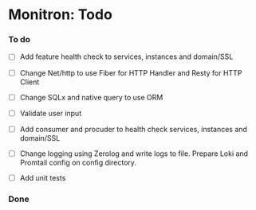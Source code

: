 # Monitron: Todo

### To do
- [ ] Add feature health check to services, instances and domain/SSL
- [ ] Change Net/http to use Fiber for HTTP Handler and Resty for HTTP Client
- [ ] Change SQLx and native query to use ORM
- [ ] Validate user input
- [ ] Add consumer and procuder to health check services, instances and domain/SSL
- [ ] Change logging using Zerolog and write logs to file. Prepare Loki and Promtail config on config directory.
- [ ] Add unit tests


### Done